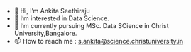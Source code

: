- 👋 Hi, I’m Ankita Seethiraju
- 👀 I’m interested in Data Science.
- 🌱 I’m currently pursuing MSc. Data SCience in Christ University,Bangalore.
- 📫 How to reach me : s.ankita@science.christuniversity.in

<!---
Ankita6332/Ankita6332 is a ✨ special ✨ repository because its `README.md` (this file) appears on your GitHub profile.
You can click the Preview link to take a look at your changes.
--->
